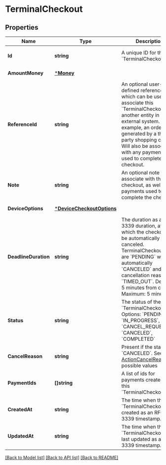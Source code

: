 # TerminalCheckout

## Properties
Name | Type | Description | Notes
------------ | ------------- | ------------- | -------------
**Id** | **string** | A unique ID for this &#x60;TerminalCheckout&#x60; | [optional] [default to null]
**AmountMoney** | [***Money**](Money.md) |  | [default to null]
**ReferenceId** | **string** | An optional user-defined reference ID which can be used to associate this &#x60;TerminalCheckout&#x60; to another entity in an external system. For example, an order ID generated by a third-party shopping cart. Will also be associated with any payments used to complete the checkout. | [optional] [default to null]
**Note** | **string** | An optional note to associate with the checkout, as well any payments used to complete the checkout. | [optional] [default to null]
**DeviceOptions** | [***DeviceCheckoutOptions**](DeviceCheckoutOptions.md) |  | [default to null]
**DeadlineDuration** | **string** | The duration as an RFC 3339 duration, after which the checkout will be automatically canceled. TerminalCheckouts that are &#x60;PENDING&#x60; will be automatically &#x60;CANCELED&#x60; and have a cancellation reason of &#x60;TIMED_OUT&#x60;.  Default: 5 minutes from creation  Maximum: 5 minutes | [optional] [default to null]
**Status** | **string** | The status of the &#x60;TerminalCheckout&#x60;. Options: &#x60;PENDING&#x60;, &#x60;IN_PROGRESS&#x60;, &#x60;CANCEL_REQUESTED&#x60;, &#x60;CANCELED&#x60;, &#x60;COMPLETED&#x60; | [optional] [default to null]
**CancelReason** | **string** | Present if the status is &#x60;CANCELED&#x60;. See [ActionCancelReason](#type-actioncancelreason) for possible values | [optional] [default to null]
**PaymentIds** | **[]string** | A list of ids for payments created by this &#x60;TerminalCheckout&#x60;. | [optional] [default to null]
**CreatedAt** | **string** | The time when the &#x60;TerminalCheckout&#x60; was created as an RFC 3339 timestamp. | [optional] [default to null]
**UpdatedAt** | **string** | The time when the &#x60;TerminalCheckout&#x60; was last updated as an RFC 3339 timestamp. | [optional] [default to null]

[[Back to Model list]](../README.md#documentation-for-models) [[Back to API list]](../README.md#documentation-for-api-endpoints) [[Back to README]](../README.md)

